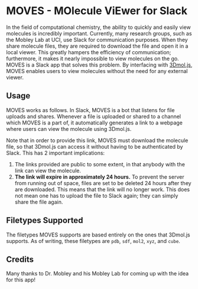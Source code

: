 # MOVES - MOlecule ViEwer for Slack

In the field of computational chemistry, the ability to quickly and easily view
molecules is incredibly important. Currently, many research groups, such as the
Mobley Lab at UCI, use Slack for communication purposes. When they share
molecule files, they are required to download the file and open it in a local
viewer. This greatly hampers the efficiency of communication; furthermore, it
makes it nearly impossible to view molecules on the go. MOVES is a Slack app
that solves this problem. By interfacing with
[3Dmol.js](http://3dmol.csb.pitt.edu/index.html), MOVES enables users to view
molecules without the need for any external viewer.


## Usage

MOVES works as follows. In Slack, MOVES is a bot that listens for file uploads
and shares. Whenever a file is uploaded or shared to a channel which MOVES is a
part of, it automatically generates a link to a webpage where users can view the
molecule using 3Dmol.js.

Note that in order to provide this link, MOVES must download the molecule file,
so that 3Dmol.js can access it without having to be authenticated by Slack. This
has 2 important implications:
1. The links provided are public to some extent, in that anybody with the link
   can view the molecule.
1. __The link will expire in approximately 24 hours.__ To prevent the server from
   running out of space, files are set to be deleted 24 hours after they are
   downloaded. This means that the link will no longer work. This does not mean
   one has to upload the file to Slack again; they can simply share the file
   again.


## Filetypes Supported

The filetypes MOVES supports are based entirely on the ones that 3Dmol.js
supports. As of writing, these filetypes are `pdb`, `sdf`, `mol2`, `xyz`, and
`cube`.


## Credits

Many thanks to Dr. Mobley and his Mobley Lab for coming up with the idea for
this app!
